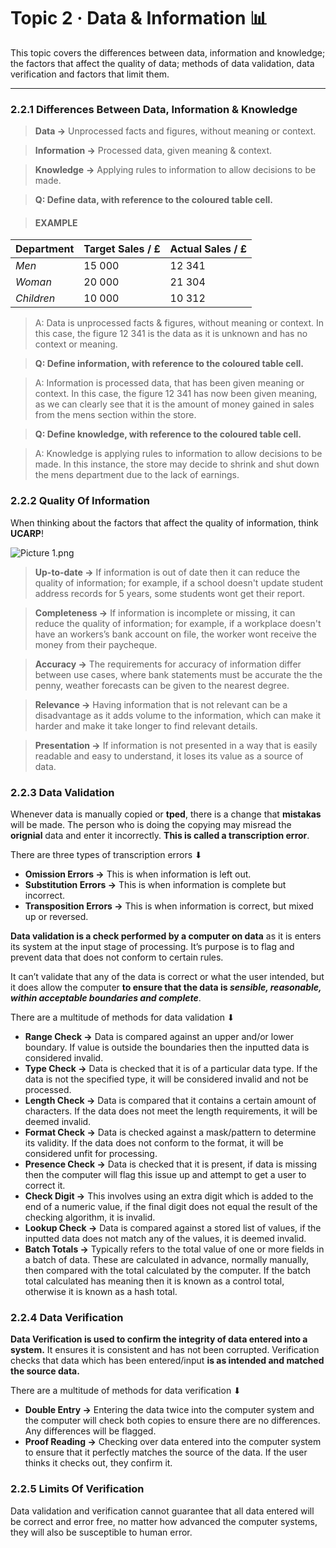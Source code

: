 # Topic 2 · Data & Information 📊

This topic covers the differences between data, information and knowledge; the factors that affect the quality of data; methods of data validation, data verification and factors that limit them.

----

### 2.2.1 Differences Between Data, Information & Knowledge

> **Data →** Unprocessed facts and figures, without meaning or context.

> **Information →** Processed data, given meaning & context.

> **Knowledge** **→** Applying rules to information to allow decisions to be made.

> **Q: Define data, with reference to the coloured table cell.**

> #### **EXAMPLE**

| **Department** | **Target Sales / £** | **Actual Sales / £** |
| -------------- | -------------------- | -------------------- |
| *Men*          | 15 000               | 12 341               |
| *Woman*        | 20 000               | 21 304               |
| *Children*     | 10 000               | 10 312               |

> A: Data is unprocessed facts & figures, without meaning or context. In this case, the figure 12 341 is the data as it is unknown and has no context or meaning.

> **Q: Define information, with reference to the coloured table cell.**

> A: Information is processed data, that has been given meaning or context. In this case, the figure 12 341 has now been given meaning, as we can clearly see that it is the amount of money gained in sales from the mens section within the store.

> **Q: Define knowledge, with reference to the coloured table cell.**

> A: Knowledge is applying rules to information to allow decisions to be made. In this instance, the store may decide to shrink and shut down the mens department due to the lack of earnings.

### 2.2.2 Quality Of Information

When thinking about the factors that affect the quality of information, think **UCARP**!

![Picture 1.png](https://res.craft.do/user/full/18ed7f79-648d-d7e7-92fe-165b81c56eef/D36C3CEE-1857-460B-89C9-153FD77C4B26_2/R4EnOdCYPTaVw0NyqgTyZf7qzsqbO8XXG7CDJ5SQyO4z/Picture%201.png)

> **Up-to-date →** If information is out of date then it can reduce the quality of information; for example, if a school doesn't update student address records for 5 years, some students wont get their report.

> **Completeness →** If information is incomplete or missing, it can reduce the quality of information; for example, if a workplace doesn't have an workers’s bank account on file, the worker wont receive the money from their paycheque.

> **Accuracy →** The requirements for accuracy of information differ between use cases, where bank statements must be accurate the the penny, weather forecasts can be given to the nearest degree.

> **Relevance →** Having information that is not relevant can be a disadvantage as it adds volume to the information, which can make it harder and make it take longer to find relevant details.

> **Presentation →** If information is not presented in a way that is easily readable and easy to understand, it loses its value as a source of data.

### 2.2.3 Data Validation

Whenever data is manually copied or **tped**, there is a change that **mistakas** will be made. The person who is doing the copying may misread the **orignial** data and enter it incorrectly. **This is called a transcription error**.

There are three types of transcription errors ⬇

- **Omission Errors →** This is when information is left out.
- **Substitution Errors →**  This is when information is complete but incorrect.
- **Transposition Errors →** This is when information is correct, but mixed up or reversed.

**Data validation is a check performed by a computer on data** as it is enters its system at the input stage of processing. It’s purpose is to flag and prevent data that does not conform to certain rules.

It can’t validate that any of the data is correct or what the user intended, but it does allow the computer **to ensure that the data is *sensible, reasonable, within acceptable boundaries and complete***.

There are a multitude of methods for data validation ⬇

- **Range Check →** Data is compared against an upper and/or lower boundary. If value is outside the boundaries then the inputted data is considered invalid.
- **Type Check →** Data is checked that it is of a particular data type. If the data is not the specified type, it will be considered invalid and not be processed.
- **Length Check →** Data is compared that it contains a certain amount of characters. If the data does not meet the length requirements, it will be deemed invalid.
- **Format Check →** Data is checked against a mask/pattern to determine its validity. If the data does not conform to the format, it will be considered unfit for processing.
- **Presence Check →** Data is checked that it is present, if data is missing then the computer will flag this issue up and attempt to get a user to correct it.
- **Check Digit →** This involves using an extra digit which is added to the end of a numeric value, if the final digit does not equal the result of the checking algorithm, it is invalid.
- **Lookup Check →** Data is compared against a stored list of values, if the inputted data does not match any of the values, it is deemed invalid.
- **Batch Totals →** Typically refers to the total value of one or more fields in a batch of data. These are calculated in advance, normally manually, then compared with the total calculated by the computer. If the batch total calculated has meaning then it is known as a control total, otherwise it is known as a hash total.

### 2.2.4 Data Verification

**Data Verification is used to confirm the integrity of data entered into a system.** It ensures it is consistent and has not been corrupted. Verification checks that data which has been entered/input **is as intended and matched the source data.**

There are a multitude of methods for data verification ⬇

- **Double Entry →** Entering the data twice into the computer system and the computer will check both copies to ensure there are no differences. Any differences will be flagged.
- **Proof Reading →** Checking over data entered into the computer system to ensure that it perfectly matches the source of the data. If the user thinks it checks out, they confirm it.

### 2.2.5 Limits Of Verification

Data validation and verification cannot guarantee that all data entered will be correct and error free, no matter how advanced the computer systems, they will also be susceptible to human error.

